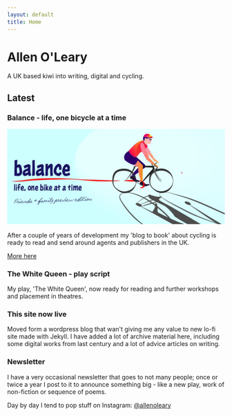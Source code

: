 ```yaml
---
layout: default
title: Home
---
```

# Allen O'Leary

A UK based kiwi into writing, digital and cycling.

## Latest

### Balance - life, one bicycle at a time

<img src="/assets/img/balance.jpg">

After a couple of years of development my 'blog to book' about cycling is ready to read and send around agents and publishers in the UK.

[More here](/cycology) 

### The White Queen - play script

My play, 'The White Queen', now ready for reading and further workshops and placement in theatres.

### This site now live

Moved form a wordpress blog that wan't giving me any value to new lo-fi site made with Jekyll. I have added a lot of archive material here, including some digital works from last century and a lot of advice articles on writing.

### Newsletter

I have a very occasional newsletter that goes to not many people; once or twice a year I post to it to announce something big - like a new play, work of non-fiction or sequence of poems. 

Day by day I tend to pop stuff on Instagram: [@allenoleary](https://www.instagram.com/allenoleary/)


